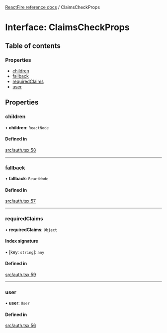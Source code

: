 [ReactFire reference docs](../README.md) / ClaimsCheckProps

# Interface: ClaimsCheckProps

## Table of contents

### Properties

- [children](ClaimsCheckProps.md#children)
- [fallback](ClaimsCheckProps.md#fallback)
- [requiredClaims](ClaimsCheckProps.md#requiredclaims)
- [user](ClaimsCheckProps.md#user)

## Properties

### children

• **children**: `ReactNode`

#### Defined in

[src/auth.tsx:58](https://github.com/FirebaseExtended/reactfire/blob/main/src/auth.tsx#L58)

___

### fallback

• **fallback**: `ReactNode`

#### Defined in

[src/auth.tsx:57](https://github.com/FirebaseExtended/reactfire/blob/main/src/auth.tsx#L57)

___

### requiredClaims

• **requiredClaims**: `Object`

#### Index signature

▪ [key: `string`]: `any`

#### Defined in

[src/auth.tsx:59](https://github.com/FirebaseExtended/reactfire/blob/main/src/auth.tsx#L59)

___

### user

• **user**: `User`

#### Defined in

[src/auth.tsx:56](https://github.com/FirebaseExtended/reactfire/blob/main/src/auth.tsx#L56)
